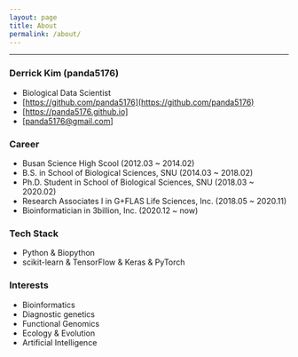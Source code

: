 ```yaml
---
layout: page
title: About
permalink: /about/
---
```


---

### Derrick Kim (panda5176)
- Biological Data Scientist
- [https://github.com/panda5176](https://github.com/panda5176)
- [https://panda5176.github.io]
- [panda5176@gmail.com]

### Career
- Busan Science High Scool (2012.03 ~ 2014.02)
- B.S. in School of Biological Sciences, SNU (2014.03 ~ 2018.02)
- Ph.D. Student in School of Biological Sciences, SNU (2018.03 ~ 2020.02)
- Research Associates I in G+FLAS Life Sciences, Inc. (2018.05 ~ 2020.11)
- Bioinformatician in 3billion, Inc. (2020.12 ~ now)

### Tech Stack
- Python & Biopython
- scikit-learn & TensorFlow & Keras & PyTorch

### Interests
- Bioinformatics
- Diagnostic genetics
- Functional Genomics
- Ecology & Evolution
- Artificial Intelligence

